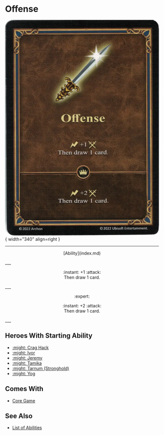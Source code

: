 # Offense

![Offense](../assets/abilities-offense.webp){ width="340" align=right }

___
<p style="text-align: center;" markdown>[Ability](index.md)</p>
___
<p style="text-align: center;" markdown>:instant: +1 :attack:<br>Then draw 1 card.</p>
___
<p style="text-align: center;" markdown> :expert: </p>

<p style="text-align: center;" markdown>:instant: +2 :attack:<br>Then draw 1 card.</p>
___


## Heroes With Starting Ability

- [:might: Crag Hack](../heroes/crag_hack.md)
- [:might: Ivor](../heroes/ivor.md)
- [:might: Jeremy](../heroes/jeremy.md)
- [:might: Tamika](../heroes/tamika.md)
- [:might: Tarnum (Stronghold)](../heroes/tarnum_stronghold_.md)
- [:might: Yog](../heroes/yog.md)


## Comes With

- [Core Game](../content.md)


## See Also

- [List of Abilities](index.md)
